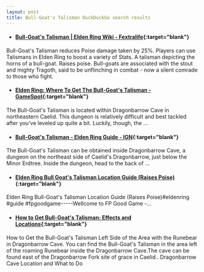 ```yaml
---
layout: post
title: Bull-Goat's Talisman DuckDuckGo search results
---
```

* #### [Bull-Goat's Talisman | Elden Ring Wiki - Fextralife](https://eldenring.wiki.fextralife.com/Bull-Goat's+Talisman){:target="blank"}
Bull-Goat's Talisman reduces Poise damage taken by 25%. Players can use Talismans in Elden Ring to boost a variety of Stats. A talisman depicting the horns of a bull-goat. Raises poise. Bull-goats are associated with the stout and mighty Tragoth, said to be unflinching in combat - now a silent comrade to those who fight.
* #### [Elden Ring: Where To Get The Bull-Goat's Talisman - GameSpot](https://www.gamespot.com/articles/elden-ring-where-to-get-the-bull-goats-talisman/1100-6502239/){:target="blank"}
The Bull-Goat's Talisman is located within Dragonbarrow Cave in northeastern Caelid. This dungeon is relatively difficult and best tackled after you've leveled up quite a bit. Luckily, though, the ...
* #### [Bull-Goat's Talisman - Elden Ring Guide - IGN](https://www.ign.com/wikis/elden-ring/Bull-Goat's_Talisman){:target="blank"}
The Bull-Goat's Talisman can be obtained inside Dragonbarrow Cave, a dungeon on the northeast side of Caelid's Dragonbarrow, just below the Minor Erdtree. Inside the dungeon, head to the back of ...
* #### [Elden Ring Bull Goat's Talisman Location Guide (Raises Poise)](https://www.youtube.com/watch?v=5t3z206oyi0){:target="blank"}
Elden Ring Bull-Goat's Talisman Location Guide (Raises Poise)#eldenring #guide #fpgoodgame-----Wellcome to FP Good Game -...
* #### [How to Get Bull-Goat's Talisman: Effects and Locations](https://game8.co/games/Elden-Ring/archives/376360){:target="blank"}
How to Get the Bull-Goat's Talisman Left Side of the Area with the Runebear in Dragonbarrow Cave. You can find the Bull-Goat's Talisman in the area left of the roaming Runebear inside the Dragonbarrow Cave.The cave can be found east of the Dragonbarrow Fork site of grace in Caelid.. Dragonbarrow Cave Location and What to Do
